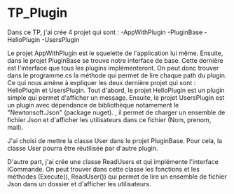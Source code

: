 # TP_Plugin


Dans ce TP, j'ai crée 4 projet qui sont : -AppWithPlugin -PluginBase -HelloPlugin -UsersPlugin

Le projet AppWithPlugin est le squelette de l'application lui même. Ensuite, dans le projet PluginBase se trouve notre interface de base. Cette dernière est l'interface que tous les plugins implémenteront. On peut donc trouver dans le programme.cs la méthode qui permet de lire chaque path du plugin. Ce qui nous amène à expliquer les deux dernière projet qui sont : HelloPlugin et UsersPlugin. Tout d'abord, le projet HelloPlugin est un plugin simple qui permet  d'afficher un message. Ensuite, le projet UsersPlugin est un plugin avec dépendance de bibliothèque notamement le "Newtonsoft.Json" (package nuget). , il permet de charger un ensemble de fichier Json et d'afficher les utilisateurs dans ce fichier (Nom, prenom, mail).

J'ai choisi de mettre la classe User dans le projet PluginBase. Pour cela, la classe User pourra être réutilisée par d'autre plugin.

 D'autre part, j'ai crée une classe ReadUsers  et qui implémente l'interface ICommande. On peut trouver dans cette classe les fonctions et les méthodes (Execute(), ReadUser()) qui permet de lire un ensemble de fichier Json dans un dossier et d'afficher les utilisateurs.
